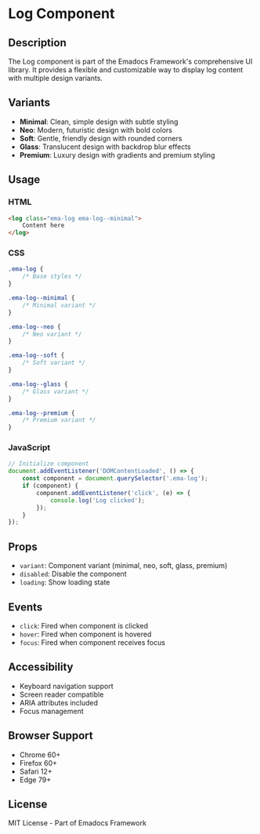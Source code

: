 # Log Component

## Description
The Log component is part of the Emadocs Framework's comprehensive UI library. It provides a flexible and customizable way to display log content with multiple design variants.

## Variants
- **Minimal**: Clean, simple design with subtle styling
- **Neo**: Modern, futuristic design with bold colors
- **Soft**: Gentle, friendly design with rounded corners
- **Glass**: Translucent design with backdrop blur effects
- **Premium**: Luxury design with gradients and premium styling

## Usage

### HTML
```html
<log class="ema-log ema-log--minimal">
    Content here
</log>
```

### CSS
```css
.ema-log {
    /* Base styles */
}

.ema-log--minimal {
    /* Minimal variant */
}

.ema-log--neo {
    /* Neo variant */
}

.ema-log--soft {
    /* Soft variant */
}

.ema-log--glass {
    /* Glass variant */
}

.ema-log--premium {
    /* Premium variant */
}
```

### JavaScript
```javascript
// Initialize component
document.addEventListener('DOMContentLoaded', () => {
    const component = document.querySelector('.ema-log');
    if (component) {
        component.addEventListener('click', (e) => {
            console.log('Log clicked');
        });
    }
});
```

## Props
- `variant`: Component variant (minimal, neo, soft, glass, premium)
- `disabled`: Disable the component
- `loading`: Show loading state

## Events
- `click`: Fired when component is clicked
- `hover`: Fired when component is hovered
- `focus`: Fired when component receives focus

## Accessibility
- Keyboard navigation support
- Screen reader compatible
- ARIA attributes included
- Focus management

## Browser Support
- Chrome 60+
- Firefox 60+
- Safari 12+
- Edge 79+

## License
MIT License - Part of Emadocs Framework
